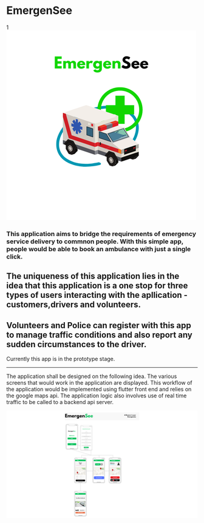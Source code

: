 # EmergenSee

1![Image](./images/logo.png)

### This application aims to bridge the requirements of emergency service delivery to commnon people. With this simple app, people would be able to book an ambulance with just a single click.

## The uniqueness of this application lies in the idea that this application is a one stop for three types of users interacting with the apllication - customers,drivers and volunteers.
Volunteers and Police can register with this app to manage traffic conditions and also report any sudden circumstances to the driver.
---

Currently this app is in the prototype stage.

---

The application shall be designed on the following idea. The various screens that would work in the application are displayed.
This workflow of the application would be implemented using flutter front end and relies on the google maps api. The application logic also involves use of real time traffic
to be called to a backend api server.

![Image](./images/workflow.png)


